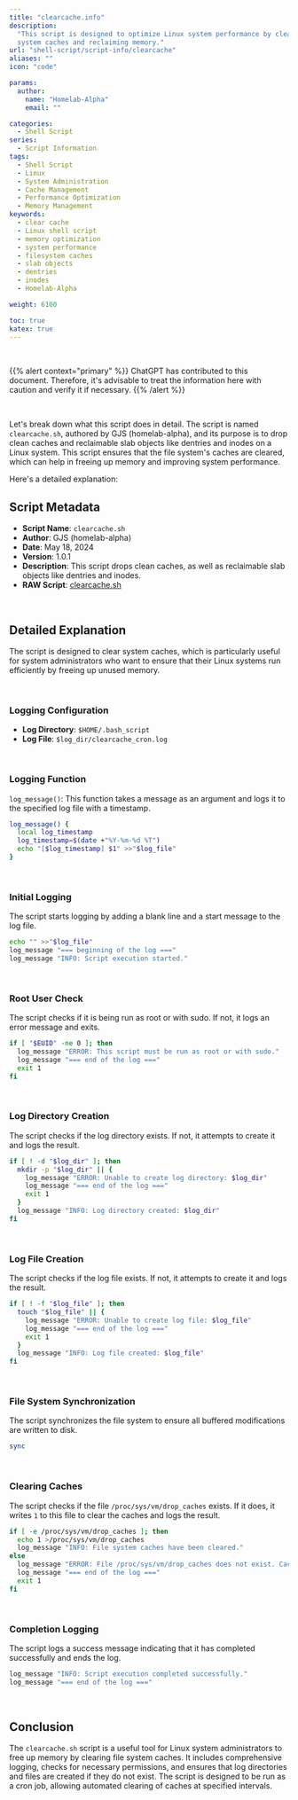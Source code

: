 ```yaml
---
title: "clearcache.info"
description:
  "This script is designed to optimize Linux system performance by clearing file
  system caches and reclaiming memory."
url: "shell-script/script-info/clearcache"
aliases: ""
icon: "code"

params:
  author:
    name: "Homelab-Alpha"
    email: ""

categories:
  - Shell Script
series:
  - Script Information
tags:
  - Shell Script
  - Linux
  - System Administration
  - Cache Management
  - Performance Optimization
  - Memory Management
keywords:
  - clear cache
  - Linux shell script
  - memory optimization
  - system performance
  - filesystem caches
  - slab objects
  - dentries
  - inodes
  - Homelab-Alpha

weight: 6100

toc: true
katex: true
---
```


<br />

{{% alert context="primary" %}}
ChatGPT has contributed to this document. Therefore, it's advisable to treat the
information here with caution and verify it if necessary. {{% /alert %}}

<br />

Let's break down what this script does in detail. The script is named
`clearcache.sh`, authored by GJS (homelab-alpha), and its purpose is to drop
clean caches and reclaimable slab objects like dentries and inodes on a Linux
system. This script ensures that the file system's caches are cleared, which can
help in freeing up memory and improving system performance.

Here's a detailed explanation:

## Script Metadata

- **Script Name**: `clearcache.sh`
- **Author**: GJS (homelab-alpha)
- **Date**: May 18, 2024
- **Version**: 1.0.1
- **Description**: This script drops clean caches, as well as reclaimable slab
  objects like dentries and inodes.
- **RAW Script**: [clearcache.sh]

<br />

## Detailed Explanation

The script is designed to clear system caches, which is particularly useful for
system administrators who want to ensure that their Linux systems run
efficiently by freeing up unused memory.

<br />

### Logging Configuration

- **Log Directory**: `$HOME/.bash_script`
- **Log File**: `$log_dir/clearcache_cron.log`

<br />

### Logging Function

`log_message()`: This function takes a message as an argument and logs it to the
specified log file with a timestamp.

```bash
log_message() {
  local log_timestamp
  log_timestamp=$(date +"%Y-%m-%d %T")
  echo "[$log_timestamp] $1" >>"$log_file"
}
```

<br />

### Initial Logging

The script starts logging by adding a blank line and a start message to the log
file.

```bash
echo "" >>"$log_file"
log_message "=== beginning of the log ==="
log_message "INFO: Script execution started."
```

<br />

### Root User Check

The script checks if it is being run as root or with sudo. If not, it logs an
error message and exits.

```bash
if [ "$EUID" -ne 0 ]; then
  log_message "ERROR: This script must be run as root or with sudo."
  log_message "=== end of the log ==="
  exit 1
fi
```

<br />

### Log Directory Creation

The script checks if the log directory exists. If not, it attempts to create it
and logs the result.

```bash
if [ ! -d "$log_dir" ]; then
  mkdir -p "$log_dir" || {
    log_message "ERROR: Unable to create log directory: $log_dir"
    log_message "=== end of the log ==="
    exit 1
  }
  log_message "INFO: Log directory created: $log_dir"
fi
```

<br />

### Log File Creation

The script checks if the log file exists. If not, it attempts to create it and
logs the result.

```bash
if [ ! -f "$log_file" ]; then
  touch "$log_file" || {
    log_message "ERROR: Unable to create log file: $log_file"
    log_message "=== end of the log ==="
    exit 1
  }
  log_message "INFO: Log file created: $log_file"
fi
```

<br />

### File System Synchronization

The script synchronizes the file system to ensure all buffered modifications are
written to disk.

```bash
sync
```

<br />

### Clearing Caches

The script checks if the file `/proc/sys/vm/drop_caches` exists. If it does, it
writes `1` to this file to clear the caches and logs the result.

```bash
if [ -e /proc/sys/vm/drop_caches ]; then
  echo 1 >/proc/sys/vm/drop_caches
  log_message "INFO: File system caches have been cleared."
else
  log_message "ERROR: File /proc/sys/vm/drop_caches does not exist. Cache clearing failed."
  log_message "=== end of the log ==="
  exit 1
fi
```

<br />

### Completion Logging

The script logs a success message indicating that it has completed successfully
and ends the log.

```bash
log_message "INFO: Script execution completed successfully."
log_message "=== end of the log ==="
```

<br />

## Conclusion

The `clearcache.sh` script is a useful tool for Linux system administrators to
free up memory by clearing file system caches. It includes comprehensive
logging, checks for necessary permissions, and ensures that log directories and
files are created if they do not exist. The script is designed to be run as a
cron job, allowing automated clearing of caches at specified intervals.

[clearcache.sh]:
  https://raw.githubusercontent.com/homelab-alpha/shell-script/main/scripts/clearcache.sh
